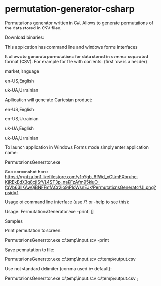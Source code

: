permutation-generator-csharp
============================

Permutations generator written in C#. Allows to generate permutations of the data stored in CSV files.

Download binaries: 

This application has command line and windows forms interfaces.

It allows to generate permutations for data stored in comma-separated format (CSV). For example for file with contents:
(first row is a header)

market,language

en-US,English

uk-UA,Ukrainian


Apllication will generate Cartesian product: 

en-US,English

en-US,Ukrainian

uk-UA,English

uk-UA,Ukrainian

To launch application in Windows Forms mode simply enter application name: 

PermutationsGenerator.exe

See screenshot here: https://vyntza.bn1.livefilestore.com/y1pYgbL6fWd_xCUmFXbruhe-KjREkEdX3q8cjISfVL4ST3p_naKFzAfm95kluO-fqVb63llKAw0jBNFFmfACr2io9rPIoWsnEJk/PermutationsGeneratorUI.png?psid=1

Usage of command line interface (use /? or -help to see this):

Usage: PermutationsGenerator.exe <inputCsvFile> -print|<resultFileName> [<delimiter>]

Samples:

Print permutation to screen:

  PermutationsGenerator.exe c:\temp\input.scv -print

Save permutation to file:

  PermutationsGenerator.exe c:\temp\input.scv c:\temp\output.csv

Use not standard delimiter (comma used by default):

  PermutationsGenerator.exe c:\temp\input.scv c:\temp\output.csv ;

